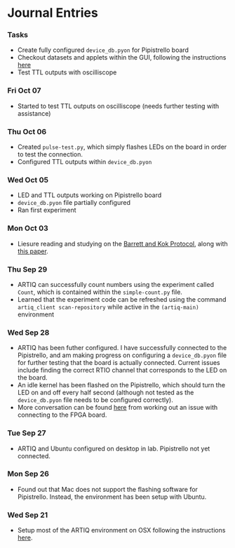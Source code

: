 # Journal Entries

### Tasks

* Create fully configured `device_db.pyon` for Pipistrello board
* Checkout datasets and applets within the GUI, following the instructions [here](https://m-labs.hk/artiq/manual-release-2/getting_started_mgmt.html#datasets)
* Test TTL outputs with oscilliscope

### Fri Oct 07

* Started to test TTL outputs on oscilliscope (needs further testing with assistance)

### Thu Oct 06

* Created `pulse-test.py`, which simply flashes LEDs on the board in order to test the connection.
* Configured TTL outputs within `device_db.pyon`

### Wed Oct 05

* LED and TTL outputs working on Pipistrello board
* `device_db.pyon` file partially configured
* Ran first experiment

### Mon Oct 03

* Liesure reading and studying on the [Barrett and Kok Protocol](http://journals.aps.org/pra/pdf/10.1103/PhysRevA.71.060310), along with [this paper](https://openaccess.leidenuniv.nl/bitstream/handle/1887/43200/Thesis%20Jacob%20Bakermans.pdf?sequence=1).

### Thu Sep 29

* ARTIQ can successfully count numbers using the experiment called `Count`, which is contained within the `simple-count.py` file.
* Learned that the experiment code can be refreshed using the command `artiq_client scan-repository` while active in the `(artiq-main)` environment

### Wed Sep 28

* ARTIQ has been futher configured. I have successfully connected to the Pipistrello, and am making progress on configuring a `device_db.pyon` file for further testing that the board is actually connected. Current issues include finding the correct RTIO channel that corresponds to the LED on the board.
* An idle kernel has been flashed on the Pipistrello, which should turn the LED on and off every half second (although not tested as the `device_db.pyon` file needs to be configured correctly).
* More conversation can be found [here](https://github.com/m-labs/artiq/issues/568) from working out an issue with connecting to the FPGA board.

### Tue Sep 27

* ARTIQ and Ubuntu configured on desktop in lab. Pipistrello not yet connected.

### Mon Sep 26

* Found out that Mac does not support the flashing software for Pipistrello. Instead, the environment has been setup with Ubuntu.

### Wed Sep 21

* Setup most of the ARTIQ environment on OSX following the instructions [here](https://m-labs.hk/artiq/manual-release-2/installing_from_source.html#install-from-source).   
